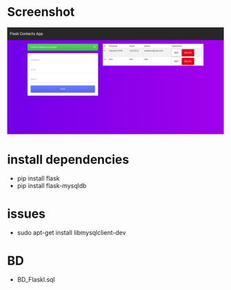 # Screenshot
![](docs/screenshot.png)

# install dependencies
- pip install flask
- pip install flask-mysqldb

# issues
- sudo apt-get install libmysqlclient-dev

# BD
- BD_Flaskl.sql